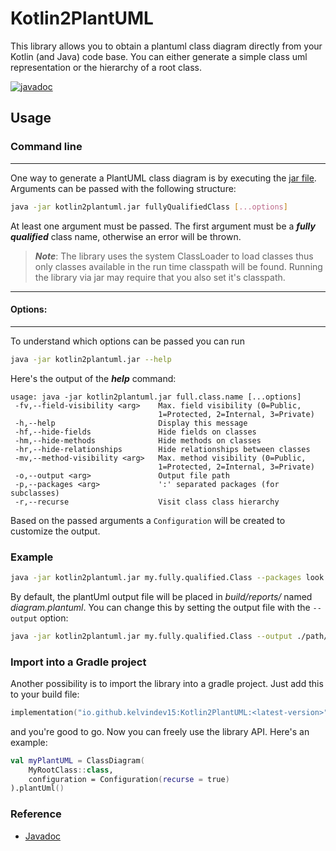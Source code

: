 # Kotlin2PlantUML

This library allows you to obtain a plantuml class diagram directly from your Kotlin (and Java)
code base. You can either generate a simple class uml representation or the hierarchy of a root class.

[![javadoc](https://javadoc.io/badge2/io.github.kelvindev15/Kotlin2PlantUML/javadoc.svg)](https://javadoc.io/doc/io.github.kelvindev15/Kotlin2PlantUML)

## Usage

### Command line

---------------------------------------------------
One way to generate a PlantUML class diagram is by executing 
the [jar file](https://github.com/kelvindev15/Kotlin2PlantUML/releases/latest/download/kotlin2plantuml.jar).
Arguments can be passed with the following structure:

 ```bash
java -jar kotlin2plantuml.jar fullyQualifiedClass [...options]
 ```
At least one argument must be passed. The first argument must be a ***fully qualified***
class name, otherwise an error will be thrown.

> ***Note***: The library uses the system ClassLoader to load classes thus only classes available in the
> run time classpath will be found. Running the library via jar may require that you also set it's
> classpath.

---------------------------------------------------
 #### Options:

---------------------------------------------------
To understand which options can be passed you can run
```bash
java -jar kotlin2plantuml.jar --help
```
Here's the output of the ***help*** command:
```text
usage: java -jar kotlin2plantuml.jar full.class.name [...options]
 -fv,--field-visibility <arg>    Max. field visibility (0=Public,
                                 1=Protected, 2=Internal, 3=Private)
 -h,--help                       Display this message
 -hf,--hide-fields               Hide fields on classes
 -hm,--hide-methods              Hide methods on classes
 -hr,--hide-relationships        Hide relationships between classes
 -mv,--method-visibility <arg>   Max. method visibility (0=Public,
                                 1=Protected, 2=Internal, 3=Private)
 -o,--output <arg>               Output file path
 -p,--packages <arg>             ':' separated packages (for subclasses)
 -r,--recurse                    Visit class class hierarchy
```

Based on the passed arguments a `Configuration` will be created
to customize the output.

### Example
```bash
java -jar kotlin2plantuml.jar my.fully.qualified.Class --packages look.here:and.also.here --recurse 
```

By default, the plantUml output file will be placed in *build/reports/* named *diagram.plantuml*.
You can change this by setting the output file with the `--output` option:
```bash
java -jar kotlin2plantuml.jar my.fully.qualified.Class --output ./path/to/file.plantuml 
```

### Import into a Gradle project

Another possibility is to import the library into a gradle project.
Just add this to your build file:
```kotlin
implementation("io.github.kelvindev15:Kotlin2PlantUML:<latest-version>")
```
and you're good to go. Now you can freely use the library API. Here's an example:

```kotlin
val myPlantUML = ClassDiagram(
    MyRootClass::class,
    configuration = Configuration(recurse = true)
).plantUml()
```

### Reference

*  [Javadoc](https://javadoc.io/doc/io.github.kelvindev15/Kotlin2PlantUML/latest/index.html)

